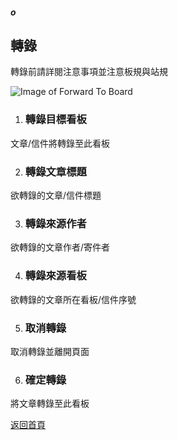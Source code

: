 ##### o
## 轉錄

轉錄前請詳閱注意事項並注意板規與站規

![Image of Forward To Board](../v1/images/forward_to_board.png) 

1. ### 轉錄目標看板
文章/信件將轉錄至此看板

2. ### 轉錄文章標題
欲轉錄的文章/信件標題

3. ### 轉錄來源作者
欲轉錄的文章作者/寄件者

4. ### 轉錄來源看板
欲轉錄的文章所在看板/信件序號

5. ### 取消轉錄
取消轉錄並離開頁面

6. ### 確定轉錄
將文章轉錄至此看板  
  
[返回首頁](https://kimieno.github.io/android.pitt) 
